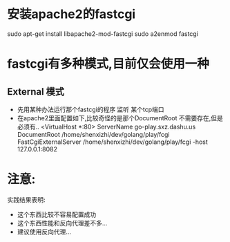 # 安装apache2的fastcgi
sudo apt-get install libapache2-mod-fastcgi
sudo a2enmod fastcgi

# fastcgi有多种模式,目前仅会使用一种
## External 模式
* 先用某种办法运行那个fastcgi的程序 监听 某个tcp端口
* 在apache2里面配置如下,比较奇怪的是那个DocumentRoot 不需要存在,但是必须有..
<VirtualHost *:80>
    ServerName go-play.sxz.dashu.us
    DocumentRoot /home/shenxizhi/dev/golang/play/fcgi
    FastCgiExternalServer /home/shenxizhi/dev/golang/play/fcgi -host 127.0.0.1:8082
</VirtualHost>

# 注意:
实践结果表明:
* 这个东西比较不容易配置成功
* 这个东西性能和反向代理差不多...
* 建议使用反向代理...